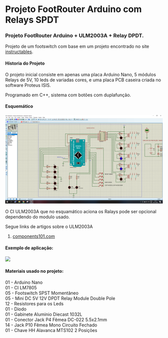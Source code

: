 # Projeto FootRouter Arduino com Relays SPDT
### Projeto FootRouter Arduino + ULM2003A + Relay DPDT. 

Projeto de um footswitch com base em um projeto encontrado no site [instructables](https://www.instructables.com/arduino-programable-5-pedal-switcher/).

#### Hístoria do Projeto

O projeto inicial consiste em apenas uma placa Arduino Nano, 5 módulos Relays de 5V, 10 leds de variadas cores, e uma placa PCB caseira criada no software Proteus ISIS.

Programado em C++, sistema com botões com duplafunção.

#### Esquemático
![](https://github.com/lcrochaDEV/Projeto_FootSwetch_Arduino/blob/main/esquematico.PNG)

O CI ULM2003A que no esquamático aciona os Ralays pode ser opcional dependendo do modulo usado.

Segue links de artigos sobre o ULM2003A
1. [components101.com](https://components101.com/ics/stepper-motor-driver-ic-uln2003-pinout-datasheet)

#### Exemplo de aplicação: 

![](https://components101.com/sites/default/files/inline-images/ULN2003-testing-circuit.png)

#### Materiais usado no projeto:

01 - Arduino Nano  
01 - CI LM7805  
05 - Footswitch SPST Momentâneo  
05 - Mini DC 5V 12V DPDT Relay Module Double Pole  
12 - Resistores para os Leds  
01 - Diodo   
01 - Gabinete Aluminio Diecast 1032L  
01 - Conector Jack P4 Fêmea DC-022 5.5x2.1mm  
14 - Jack P10 Fêmea Mono Circuito Fechado  
01 - Chave HH Alavanca MTS102 2 Posições  
